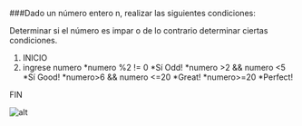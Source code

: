 ###Dado un número entero n, realizar las siguientes condiciones:

Determinar si el número es impar o de lo contrario determinar ciertas condiciones.

1. INICIO
2. ingrese numero
*numero %2 != 0
*Sí Odd!
*numero >2 && numero <5
*Sí Good!
*numero>6 && numero <=20
*Great!
*numero>=20
*Perfect!

 FIN


![alt]()
